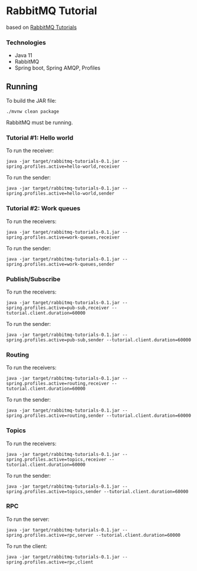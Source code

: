 # RabbitMQ Tutorial

based on [RabbitMQ Tutorials](https://www.rabbitmq.com/getstarted.html)

### Technologies

* Java 11
* RabbitMQ
* Spring boot, Spring AMQP, Profiles

## Running

To build the JAR file:

```
./mvnw clean package
```

RabbitMQ must be running.

### Tutorial #1: Hello world

To run the receiver:
```
java -jar target/rabbitmq-tutorials-0.1.jar --spring.profiles.active=hello-world,receiver
```

To run the sender:
```
java -jar target/rabbitmq-tutorials-0.1.jar --spring.profiles.active=hello-world,sender
```

### Tutorial #2: Work queues

To run the receivers:
```
java -jar target/rabbitmq-tutorials-0.1.jar --spring.profiles.active=work-queues,receiver
```

To run the sender:
```
java -jar target/rabbitmq-tutorials-0.1.jar --spring.profiles.active=work-queues,sender
```

### Publish/Subscribe

To run the receivers:
```
java -jar target/rabbitmq-tutorials-0.1.jar --spring.profiles.active=pub-sub,receiver --tutorial.client.duration=60000
```

To run the sender:
```
java -jar target/rabbitmq-tutorials-0.1.jar --spring.profiles.active=pub-sub,sender --tutorial.client.duration=60000
```

### Routing
To run the receivers:
```
java -jar target/rabbitmq-tutorials-0.1.jar --spring.profiles.active=routing,receiver --tutorial.client.duration=60000
```

To run the sender:
```
java -jar target/rabbitmq-tutorials-0.1.jar --spring.profiles.active=routing,sender --tutorial.client.duration=60000
```

### Topics
To run the receivers:

```
java -jar target/rabbitmq-tutorials-0.1.jar --spring.profiles.active=topics,receiver --tutorial.client.duration=60000
```

To run the sender:
```
java -jar target/rabbitmq-tutorials-0.1.jar --spring.profiles.active=topics,sender --tutorial.client.duration=60000
```

### RPC
To run the server:

```
java -jar target/rabbitmq-tutorials-0.1.jar --spring.profiles.active=rpc,server --tutorial.client.duration=60000
```
To run the client:
```
java -jar target/rabbitmq-tutorials-0.1.jar --spring.profiles.active=rpc,client
```
